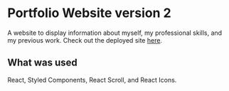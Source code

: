 # Portfolio Website version 2
A website to display information about myself, my professional skills, and my previous work. Check out the deployed site <a href="https://robert-petersen.vercel.app/" target="_blank" rel="noreferrer">here</a>.

## What was used
React, Styled Components, React Scroll, and React Icons.
